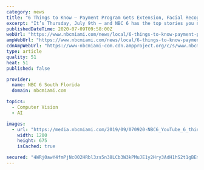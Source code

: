 ```yaml
---
category: news
title: "6 Things to Know – Payment Program Gets Extension, Facial Recognition System Under Fire"
excerpt: "It’s Thursday, July 9th – and NBC 6 has the top stories you need to know for the day. No. 1 – Broward is cracking down on restaurants that violate coronavirus safety guidelines to help stem the spike in COVID-19 cases in the county."
publishedDateTime: 2020-07-09T09:58:00Z
webUrl: "https://www.nbcmiami.com/news/local/6-things-to-know-payment-program-gets-extension-facial-recognition-system-under-fire/2259792/"
ampWebUrl: "https://www.nbcmiami.com/news/local/6-things-to-know-payment-program-gets-extension-facial-recognition-system-under-fire/2259792/?amp"
cdnAmpWebUrl: "https://www-nbcmiami-com.cdn.ampproject.org/c/s/www.nbcmiami.com/news/local/6-things-to-know-payment-program-gets-extension-facial-recognition-system-under-fire/2259792/?amp"
type: article
quality: 51
heat: 51
published: false

provider:
  name: NBC 6 South Florida
  domain: nbcmiami.com

topics:
  - Computer Vision
  - AI

images:
  - url: "https://media.nbcmiami.com/2019/09/070920-NBC6_YouTube_6_things_to_know.jpg?fit=1200%2C675"
    width: 1200
    height: 675
    isCached: true

secured: "4WRj0awY4fmPjNc002HRbl3zs5n38LCb3W3kPMuJE1y2Hry3AdH1hS2t1gBEmXWoRIK4NzKYK49wxyyYcFYGoEI+CfW+pW1oYtGr5iByJbFORBo1cA5h7HiHXa8cabiQBA3TL+bMq+EqUjiuJF7uwZPTwjLtLRVG0VnufcPbTzt7tBOv4AMExmjY+KfLixqA8XQg92dlmhwovkMiRm1HSq55szNpuVcOPjz8XVrCvMnnx32tU+mD8WSb7pvrN0/KJrVzZIMbcQrx5kNP4GV1Nsqqn5d14XPBILcfyozbE7Wrs36WlI1Tr4CL88UM3ETevvvzBSAik6yilY0S4Q2jUw==;yNCQmxIw4E+8em7ZAFNRmg=="
---
```


